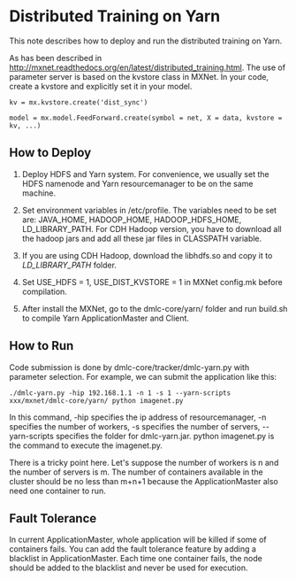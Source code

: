 # Distributed Training on Yarn

This note describes how to deploy and run the distributed training on Yarn.

As has been described in http://mxnet.readthedocs.org/en/latest/distributed_training.html. The use of parameter server is based on the kvstore class in MXNet.
In your code, create a kvstore and explicitly set it in your model.

```
kv = mx.kvstore.create('dist_sync')

model = mx.model.FeedForward.create(symbol = net, X = data, kvstore = kv, ...)
```

## How to Deploy
1. Deploy HDFS and Yarn system. For convenience, we usually set the HDFS namenode and Yarn resourcemanager to be on the same machine.

2. Set environment variables in /etc/profile. The variables need to be set are: JAVA_HOME, HADOOP_HOME, HADOOP_HDFS_HOME, LD_LIBRARY_PATH. For CDH Hadoop version, you have to download all the hadoop jars and add all these jar files in CLASSPATH variable.

3. If you are using CDH Hadoop, download the libhdfs.so and copy it to *LD_LIBRARY_PATH* folder.

4. Set USE_HDFS = 1, USE_DIST_KVSTORE = 1 in MXNet config.mk before compilation.

5. After install the MXNet, go to the dmlc-core/yarn/ folder and run build.sh to compile Yarn ApplicationMaster and Client.


## How to Run
Code submission is done by dmlc-core/tracker/dmlc-yarn.py with parameter selection. For example, we can submit the application like this:
```
./dmlc-yarn.py -hip 192.168.1.1 -n 1 -s 1 --yarn-scripts xxx/mxnet/dmlc-core/yarn/ python imagenet.py
```
In this command, -hip specifies the ip address of resourcemanager, -n specifies the number of workers, -s specifies the number of servers, --yarn-scripts specifies the folder for dmlc-yarn.jar.
python imagenet.py is the command to execute the imagenet.py.

There is a tricky point here. Let's suppose the number of workers is n and the number of servers is m. The number of containers available in the cluster should be no less than m+n+1 because the ApplicationMaster also need one container to run.  

## Fault Tolerance
In current ApplicationMaster, whole application will be killed if some of containers fails. You can add the fault tolerance feature by adding a blacklist in ApplicationMaster. Each time one container fails, the node should be added to the blacklist and never be used for execution.
